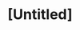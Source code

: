 ---
pid: LLG199
title: "[Untitled]"
location_transcription: Allens Ln Coul-de-sac
zipcode: '19119'
outside_phl: 
neighborhood: Mount Airy
age: '17'
age_range: 13-19
instagram: 
image_file_name: LLG_199.jpg
proposal_transcription: 
topic: Unknown
topic_summary: '0'
type: Other No Form
keywords_other: unknown, unfinished, germantown
credit: Mesgana Afessa
image_labels: 
twitter: 
facebook: 
permalink: "/monuments/llg199/"
layout: item-page
---